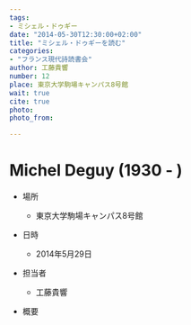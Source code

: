 ```yaml
---
tags:
- ミシェル・ドゥギー
date: "2014-05-30T12:30:00+02:00"
title: "ミシェル・ドゥギーを読む"
categories:
- "フランス現代詩読書会"
author: 工藤貴響
number: 12
place: 東京大学駒場キャンパス8号館
wait: true
cite: true
photo:
photo_from:

---
```


# Michel Deguy (1930 - )


<!--more-->

* 場所

	- 東京大学駒場キャンパス8号館

* 日時

	- 2014年5月29日

* 担当者

	- 工藤貴響

* 概要


